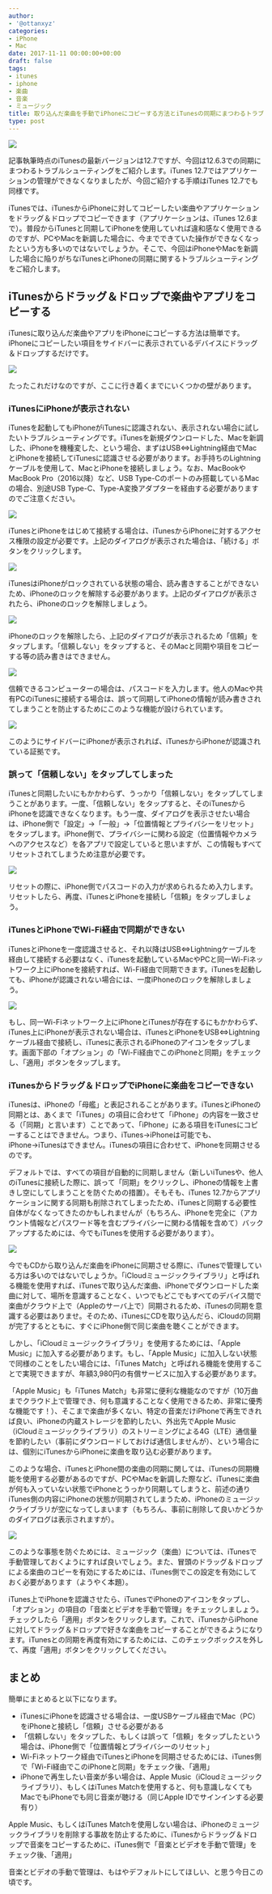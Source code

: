 ```yaml
---
author:
- '@ottanxyz'
categories:
- iPhone
- Mac
date: 2017-11-11 00:00:00+00:00
draft: false
tags:
- itunes
- iphone
- 楽曲
- 音楽
- ミュージック
title: 取り込んだ楽曲を手動でiPhoneにコピーする方法とiTunesの同期にまつわるトラブルシューティング
type: post
---
```


![](171110-5a05b58f140bb.jpg)

記事執筆時点のiTunesの最新バージョンは12.7ですが、今回は12.6.3での同期にまつわるトラブルシューティングをご紹介します。iTunes 12.7ではアプリケーションの管理ができなくなりましたが、今回ご紹介する手順はiTunes 12.7でも同様です。

iTunesでは、iTunesからiPhoneに対してコピーしたい楽曲やアプリケーションをドラッグ＆ドロップでコピーできます（アプリケーションは、iTunes 12.6まで）。普段からiTunesと同期してiPhoneを使用していれば違和感なく使用できるのですが、PCやMacを新調した場合に、今までできていた操作ができなくなったという方も多いのではないでしょうか。そこで、今回はiPhoneやMacを新調した場合に陥りがちなiTunesとiPhoneの同期に関するトラブルシューティングをご紹介します。

## iTunesからドラッグ＆ドロップで楽曲やアプリをコピーする

iTunesに取り込んだ楽曲やアプリをiPhoneにコピーする方法は簡単です。iPhoneにコピーしたい項目をサイドバーに表示されているデバイスにドラッグ＆ドロップするだけです。

![](171113-5a09a08bbe695.png)

たったこれだけなのですが、ここに行き着くまでにいくつかの壁があります。

### iTunesにiPhoneが表示されない

iTunesを起動してもiPhoneがiTunesに認識されない、表示されない場合に試したいトラブルシューティングです。iTunesを新規ダウンロードした、Macを新調した、iPhoneを機種変した、という場合、まずはUSB⇔Lightning経由でMacとiPhoneを接続してiTunesに認識させる必要があります。お手持ちのLightningケーブルを使用して、MacとiPhoneを接続しましょう。なお、MacBookやMacBook Pro（2016以降）など、USB Type-Cのポートのみ搭載しているMacの場合、別途USB Type-C、Type-A変換アダプターを経由する必要がありますのでご注意ください。

![](171113-5a09a119824df.png)

iTunesとiPhoneをはじめて接続する場合は、iTunesからiPhoneに対するアクセス権限の設定が必要です。上記のダイアログが表示された場合は、「続ける」ボタンをクリックします。

![](171113-5a09a128581d4.png)

iTunesはiPhoneがロックされている状態の場合、読み書きすることができないため、iPhoneのロックを解除する必要があります。上記のダイアログが表示されたら、iPhoneのロックを解除しましょう。

![](171113-5a09a162bf52d.png)

iPhoneのロックを解除したら、上記のダイアログが表示されるため「信頼」をタップします。「信頼しない」をタップすると、そのMacと同期や項目をコピーする等の読み書きはできません。

![](171113-5a09a1b26dc85.jpeg)

信頼できるコンピューターの場合は、パスコードを入力します。他人のMacや共有PCのiTunesに接続する場合は、誤って同期してiPhoneの情報が読み書きされてしまうことを防止するためにこのような機能が設けられています。

![](171113-5a09a1e057b58.png)

このようにサイドバーにiPhoneが表示されれば、iTunesからiPhoneが認識されている証拠です。

### 誤って「信頼しない」をタップしてしまった

iTunesと同期したいにもかかわらず、うっかり「信頼しない」をタップしてしまうことがあります。一度、「信頼しない」をタップすると、そのiTunesからiPhoneを認識できなくなります。もう一度、ダイアログを表示させたい場合は、iPhone側で「設定」→「一般」→「位置情報とプライバシーをリセット」をタップします。iPhone側で、プライバシーに関わる設定（位置情報やカメラへのアクセスなど）を各アプリで設定していると思いますが、この情報もすべてリセットされてしまうため注意が必要です。

![](171113-5a09a2145acc6.jpeg)

リセットの際に、iPhone側でパスコードの入力が求められるため入力します。リセットしたら、再度、iTunesとiPhoneを接続し「信頼」をタップしましょう。

### iTunesとiPhoneでWi-Fi経由で同期ができない

iTunesとiPhoneを一度認識させると、それ以降はUSB⇔Lightningケーブルを経由して接続する必要はなく、iTunesを起動しているMacやPCと同一Wi-Fiネットワーク上にiPhoneを接続すれば、Wi-Fi経由で同期できます。iTunesを起動しても、iPhoneが認識されない場合には、一度iPhoneのロックを解除しましょう。

![](171113-5a09a24950f41.png)

もし、同一Wi-Fiネットワーク上にiPhoneとiTunesが存在するにもかかわらず、iTunes上にiPhoneが表示されない場合は、iTunesとiPhoneをUSB⇔Lightningケーブル経由で接続し、iTunesに表示されるiPhoneのアイコンをタップします。画面下部の「オプション」の「Wi-Fi経由でこのiPhoneと同期」をチェックし、「適用」ボタンをタップします。

### iTunesからドラッグ＆ドロップでiPhoneに楽曲をコピーできない

iTunesは、iPhoneの「母艦」と表記されることがあります。iTunesとiPhoneの同期とは、あくまで「iTunes」の項目に合わせて「iPhone」の内容を一致させる（「同期」と言います）ことであって、「iPhone」にある項目をiTunesにコピーすることはできません。つまり、iTunes→iPhoneは可能でも、iPhone→iTunesはできません。iTunesの項目に合わせて、iPhoneを同期させるのです。

デフォルトでは、すべての項目が自動的に同期しません（新しいiTunesや、他人のiTunesに接続した際に、誤って「同期」をクリックし、iPhoneの情報を上書きし空にしてしまうことを防ぐための措置）。そもそも、iTunes 12.7からアプリケーションに関する同期も削除されてしまったため、iTunesと同期する必要性自体がなくなってきたのかもしれませんが（もちろん、iPhoneを完全に（アカウント情報などパスワード等を含むプライバシーに関わる情報を含めて）バックアップするためには、今でもiTunesを使用する必要があります）。

![](171113-5a09a24950f41.png)

今でもCDから取り込んだ楽曲をiPhoneに同期させる際に、iTunesで管理している方は多いのではないでしょうか。「iCloudミュージックライブラリ」と呼ばれる機能を使用すれば、iTunesで取り込んだ楽曲、iPhoneでダウンロードした楽曲に対して、場所を意識することなく、いつでもどこでもすべてのデバイス間で楽曲がクラウド上で（Appleのサーバ上で）同期されるため、iTunesの同期を意識する必要はありませ。そのため、iTunesにCDを取り込んだら、iCloudの同期が完了するとともに、すぐにiPhone側で同じ楽曲を聴くことができます。

しかし、「iCloudミュージックライブラリ」を使用するためには、「Apple Music」に加入する必要があります。もし、「Apple Music」に加入しない状態で同様のことをしたい場合には、「iTunes Match」と呼ばれる機能を使用することで実現できますが、年額3,980円の有償サービスに加入する必要があります。

「Apple Music」も「iTunes Match」も非常に便利な機能なのですが（10万曲までクラウド上で管理でき、何も意識することなく使用できるため、非常に優秀な機能です！）、そこまで楽曲が多くない、特定の音楽だけiPhoneで再生できれば良い、iPhoneの内蔵ストレージを節約したい、外出先でApple Music（iCloudミュージックライブラリ）のストリーミングによる4G（LTE）通信量を節約したい（事前にダウンロードしておけば通信しませんが）、という場合には、個別にiTunesからiPhoneに楽曲を取り込む必要があります。

このような場合、iTunesとiPhone間の楽曲の同期に関しては、iTunesの同期機能を使用する必要があるのですが、PCやMacを新調した際など、iTunesに楽曲が何も入っていない状態でiPhoneとうっかり同期してしまうと、前述の通りiTunes側の内容にiPhoneの状態が同期されてしまうため、iPhoneのミュージックライブラリが空になってしまいます（もちろん、事前に削除して良いかどうかのダイアログは表示されますが）。

![](171113-5a09a24950f41.png)

このような事態を防ぐためには、ミュージック（楽曲）については、iTunesで手動管理しておくようにすれば良いでしょう。また、冒頭のドラッグ＆ドロップによる楽曲のコピーを有効にするためには、iTunes側でこの設定を有効にしておく必要があります（ようやく本題）。

iTunes上でiPhoneを認識させたら、iTunesでiPhoneのアイコンをタップし、「オプション」の項目の「音楽とビデオを手動で管理」をチェックしましょう。チェックしたら「適用」ボタンをクリックします。これで、iTunesからiPhoneに対してドラッグ＆ドロップで好きな楽曲をコピーすることができるようになります。iTunesとの同期を再度有効にするためには、このチェックボックスを外して、再度「適用」ボタンをクリックしてください。

## まとめ

簡単にまとめると以下になります。

-   iTunesにiPhoneを認識させる場合は、一度USBケーブル経由でMac（PC）をiPhoneと接続し「信頼」させる必要がある
-   「信頼しない」をタップした、もしくは誤って「信頼」をタップしたという場合は、iPhone側で「位置情報とプライバシーのリセット」
-   Wi-Fiネットワーク経由でiTunesとiPhoneを同期させるためには、iTunes側で「Wi-Fi経由でこのiPhoneと同期」をチェック後、「適用」
-   iPhoneで再生したい音楽が多い場合は、Apple Music（iCloudミュージックライブラリ）、もしくはiTunes Matchを使用すると、何も意識しなくてもMacでもiPhoneでも同じ音楽が聴ける（同じApple IDでサインインする必要有り）

Apple Music、もしくはiTunes Matchを使用しない場合は、iPhoneのミュージックライブラリを削除する事故を防止するために、iTunesからドラッグ＆ドロップで音楽をコピーするために、iTunes側で「音楽とビデオを手動で管理」をチェック後、「適用」

音楽とビデオの手動で管理は、もはやデフォルトにしてほしい、と思う今日この頃です。